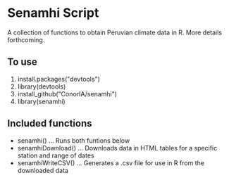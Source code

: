 Senamhi Script
==============
A collection of functions to obtain Peruvian climate data in R.
More details forthcoming.

To use
------
1. install.packages("devtools")
2. library(devtools)
3. install_github("ConorIA/senamhi")
4. library(senamhi)

Included functions
------------------
* senamhi() ... Runs both funtions below
* senamhiDownload() ... Downloads data in HTML tables for a specific station and range of dates
* senamhiWriteCSV() ... Generates a .csv file for use in R from the downloaded data
